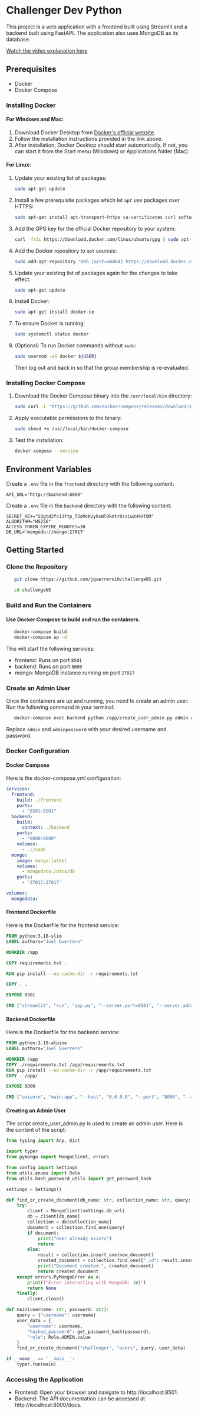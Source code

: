 # Challenger Dev Python

This project is a web application with a frontend built using Streamlit and a backend built using FastAPI. The application also uses MongoDB as its database.

[Watch the video explanation here](https://share.vidyard.com/watch/hszSdVRWHSGr38X3YfQw46?)

## Prerequisites

- Docker
- Docker Compose


### Installing Docker

#### For Windows and Mac:

1. Download Docker Desktop from [Docker's official website](https://www.docker.com/products/docker-desktop).
2. Follow the installation instructions provided in the link above.
3. After installation, Docker Desktop should start automatically. If not, you can start it from the Start menu (Windows) or Applications folder (Mac).

#### For Linux:

1. Update your existing list of packages:

    ```bash
    sudo apt-get update
    ```

2. Install a few prerequisite packages which let `apt` use packages over HTTPS:

    ```bash
    sudo apt-get install apt-transport-https ca-certificates curl software-properties-common
    ```

3. Add the GPG key for the official Docker repository to your system:

    ```bash
    curl -fsSL https://download.docker.com/linux/ubuntu/gpg | sudo apt-key add -
    ```

4. Add the Docker repository to `apt` sources:

    ```bash
    sudo add-apt-repository "deb [arch=amd64] https://download.docker.com/linux/ubuntu $(lsb_release -cs) stable"
    ```

5. Update your existing list of packages again for the changes to take effect:

    ```bash
    sudo apt-get update
    ```

6. Install Docker:

    ```bash
    sudo apt-get install docker-ce
    ```

7. To ensure Docker is running:

    ```bash
    sudo systemctl status docker
    ```

8. (Optional) To run Docker commands without `sudo`:

    ```bash
    sudo usermod -aG docker ${USER}
    ```

    Then log out and back in so that the group membership is re-evaluated.

### Installing Docker Compose

1. Download the Docker Compose binary into the `/usr/local/bin` directory:

    ```bash
    sudo curl -L "https://github.com/docker/compose/releases/download/1.29.2/docker-compose-$(uname -s)-$(uname -m)" -o /usr/local/bin/docker-compose
    ```

2. Apply executable permissions to the binary:

    ```bash
    sudo chmod +x /usr/local/bin/docker-compose
    ```

3. Test the installation:

    ```bash
    docker-compose --version
   ```
## Environment Variables
Create a `.env` file in the `frontend` directory with the following content:
```dotenv
API_URL="http://backend:8000"
```
Create a `.env` file in the `backend` directory with the following content:

```dotenv
SECRET_KEY="S3gtd2fcIJYtp_TJoMcKUyksWl9kXtr8ssiwzH9HTQM"
ALGORITHM="HS256"
ACCESS_TOKEN_EXPIRE_MINUTES=30
DB_URL='mongodb://mongo:27017'
```

## Getting Started

### Clone the Repository

```bash
   git clone https://github.com/jguerrero10/challengeN5.git
   
   cd challengeN5
   ```


### Build and Run the Containers

#### Use Docker Compose to build and run the containers.

```bash
   docker-compose build
   docker-compose up -d
```

This will start the following services:

- frontend: Runs on port `8501`
- backend: Runs on port `8000`
- mongo: MongoDB instance running on port `27017`

### Create an Admin User

Once the containers are up and running, you need to create an admin user. Run the following command in your terminal:

```bash
   docker-compose exec backend python /app/create_user_admin.py admin adminpassword
```

Replace `admin` and `adminpassword` with your desired username and password.

### Docker Configuration

#### Docker Compose

Here is the docker-compose.yml configuration:

```yaml
services:
  frontend:
    build: ./frontend
    ports:
      - "8501:8501"
  backend:
    build:
      context: ./backend
    ports:
      - "8000:8000"
    volumes:
      - .:/code
  mongo:
    image: mongo:latest
    volumes:
      - mongodata:/data/db
    ports:
      - '27017:27017'

volumes:
  mongodata:

```

#### Frontend Dockerfile

Here is the Dockerfile for the frontend service:

```dockerfile
FROM python:3.10-slim
LABEL authors="Joel Guerrero"

WORKDIR /app

COPY requirements.txt .

RUN pip install --no-cache-dir -r requirements.txt

COPY . .

EXPOSE 8501

CMD ["streamlit", "run", "app.py", "--server.port=8501", "--server.address=0.0.0.0"]
```

#### Backend Dockerfile
Here is the Dockerfile for the backend service:

```dockerfile
FROM python:3.10-alpine
LABEL authors="Joel Guerrero"

WORKDIR /app
COPY ./requirements.txt /app/requirements.txt
RUN pip install --no-cache-dir -r /app/requirements.txt
COPY . /app/

EXPOSE 8000

CMD ["uvicorn", "main:app", "--host", "0.0.0.0", "--port", "8000", "--reload"]
```

#### Creating an Admin User

The script create_user_admin.py is used to create an admin user. Here is the content of the script:

```python
from typing import Any, Dict

import typer
from pymongo import MongoClient, errors

from config import Settings
from utils.enums import Role
from utils.hash_password_utils import get_password_hash

settings = Settings()

def find_or_create_document(db_name: str, collection_name: str, query: Dict[str, Any], new_document: Dict[str, Any]):
    try:
        client = MongoClient(settings.db_url)
        db = client[db_name]
        collection = db[collection_name]
        document = collection.find_one(query)
        if document:
            print("User already exists")
            return
        else:
            result = collection.insert_one(new_document)
            created_document = collection.find_one({"_id": result.inserted_id})
            print("Document created:", created_document)
            return created_document
    except errors.PyMongoError as e:
        print(f"Error interacting with MongoDB: {e}")
        return None
    finally:
        client.close()

def main(username: str, password: str):
    query = {"username": username}
    user_data = {
        "username": username,
        "hashed_password": get_password_hash(password),
        "role": Role.ADMIN.value
    }
    find_or_create_document("challenger", "users", query, user_data)

if __name__ == '__main__':
    typer.run(main)
```
### Accessing the Application

- Frontend: Open your browser and navigate to http://localhost:8501.
- Backend: The API documentation can be accessed at http://localhost:8000/docs.

